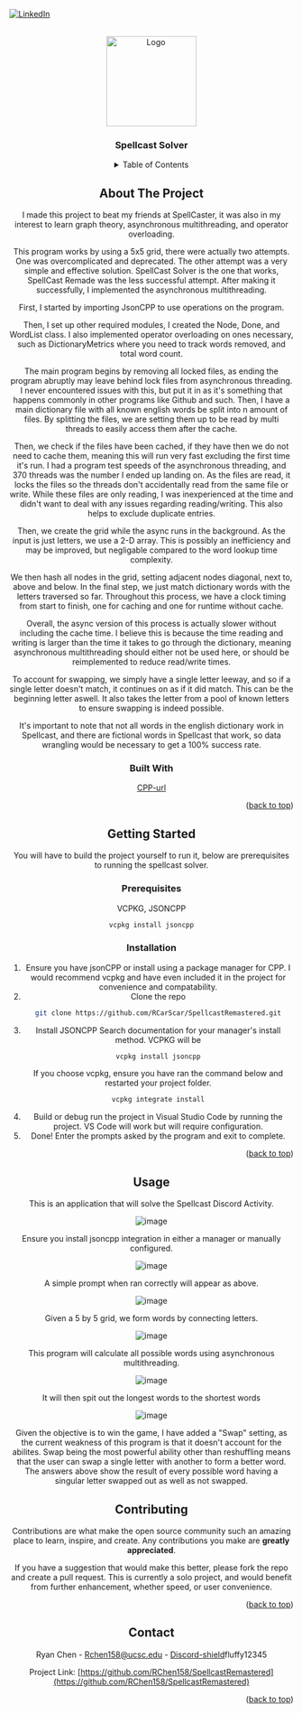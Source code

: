 <a id="readme-top"></a>

[![LinkedIn][linkedin-shield]][linkedin-url]



<!-- PROJECT LOGO -->
<br />
<div align="center">
  <a href="https://github.com/RCarScar/SpellcastRemastered">
    <img src="images/Disc.png" alt="Logo" width="160" height="160">
  </a>

<h3 align="center">Spellcast Solver</h3>


<!-- TABLE OF CONTENTS -->
<details>
  <summary>Table of Contents</summary>
  <ol>
    <li>
      <a href="#about-the-project">About The Project</a>
      <ul>
        <li><a href="#built-with">Built With</a></li>
      </ul>
    </li>
    <li>
      <a href="#getting-started">Getting Started</a>
      <ul>
        <li><a href="#prerequisites">Prerequisites</a></li>
        <li><a href="#installation">Installation</a></li>
      </ul>
    </li>
    <li><a href="#usage">Usage</a></li>
  </ol>
</details>



<!-- ABOUT THE PROJECT -->
## About The Project

I made this project to beat my friends at SpellCaster, it was also in my interest to learn graph theory, asynchronous multithreading, and operator overloading.

This program works by using a 5x5 grid, there were actually two attempts. One was overcomplicated and deprecated. The other attempt was a very simple and effective solution. SpellCast Solver is the one that works, SpellCast Remade was the less successful attempt.
After making it successfully, I implemented the asynchronous multithreading.

First, I started by importing JsonCPP to use operations on the program.

Then, I set up other required modules, I created the Node, Done, and WordList class. I also implemented operator overloading on ones necessary, such as DictionaryMetrics where you need to track words removed, and total word count.

The main program begins by removing all locked files, as ending the program abruptly may leave behind lock files from asynchronous threading. I never encountered issues with this, but put it in as it's something that happens commonly in other programs like Github and such.
Then, I have a main dictionary file with all known english words be split into n amount of files. By splitting the files, we are setting them up to be read by multi threads to easily access them after the cache.

Then, we check if the files have been cached, if they have then we do not need to cache them, meaning this will run very fast excluding the first time it's run. I had a program test speeds of the asynchronous threading, and 370 threads was the number I ended up landing on.
As the files are read, it locks the files so the threads don't accidentally read from the same file or write. While these files are only reading, I was inexperienced at the time and didn't want to deal with any issues regarding reading/writing. This also helps to exclude duplicate entries.

Then, we create the grid while the async runs in the background. As the input is just letters, we use a 2-D array. This is possibly an inefficiency and may be improved, but negligable compared to the word lookup time complexity.

We then hash all nodes in the grid, setting adjacent nodes diagonal, next to, above and below. In the final step, we just match dictionary words with the letters traversed so far. 
Throughout this process, we have a clock timing from start to finish, one for caching and one for runtime without cache.

Overall, the async version of this process is actually slower without including the cache time. I believe this is because the time reading and writing is larger than the time it takes to go through the dictionary, meaning asynchronous multithreading should either not be used here, or should be reimplemented to reduce read/write times.

To account for swapping, we simply have a single letter leeway, and so if a single letter doesn't match, it continues on as if it did match. This can be the beginning letter aswell. It also takes the letter from a pool of known letters to ensure swapping is indeed possible.

It's important to note that not all words in the english dictionary work in Spellcast, and there are fictional words in Spellcast that work, so data wrangling would be necessary to get a 100% success rate.



### Built With

[CPP-url]

<p align="right">(<a href="#readme-top">back to top</a>)</p>



<!-- GETTING STARTED -->
## Getting Started

You will have to build the project yourself to run it, below are prerequisites to running the spellcast solver.

### Prerequisites

VCPKG, JSONCPP
  ```sh
  vcpkg install jsoncpp
  ```

### Installation

1. Ensure you have jsonCPP or install using a package manager for CPP. I would recommend vcpkg and have even included it in the project for convenience and compatability.
2. Clone the repo
   ```sh
   git clone https://github.com/RCarScar/SpellcastRemastered.git
   ```
3. Install JSONCPP
   Search documentation for your manager's install method. VCPKG will be
   ```sh
   vcpkg install jsoncpp
   ```
   If you choose vcpkg, ensure you have ran the command below and restarted your project folder.
   ```sh
   vcpkg integrate install
   ```
5. Build or debug run the project in Visual Studio Code by running the project. VS Code will work but will require configuration.
6. Done! Enter the prompts asked by the program and exit to complete.

<p align="right">(<a href="#readme-top">back to top</a>)</p>



<!-- USAGE EXAMPLES -->
## Usage
This is an application that will solve the Spellcast Discord Activity.

![image](https://github.com/user-attachments/assets/07e1e1f6-9808-48e6-bd6a-02be91d8c74e)

Ensure you install jsoncpp integration in either a manager or manually configured.

![image](https://github.com/user-attachments/assets/5c375ea3-cff2-461e-96f7-05149f8b73b0)

A simple prompt when ran correctly will appear as above.

![image](https://github.com/user-attachments/assets/22cb61ef-5959-478a-adc2-11638fbae1ed)

Given a 5 by 5 grid, we form words by connecting letters.

![image](https://github.com/user-attachments/assets/28683658-cbba-4852-bc21-47e214ec3cd3)

This program will calculate all possible words using asynchronous multithreading.

![image](https://github.com/user-attachments/assets/0216f4e8-4a4c-4ee7-bc32-dd3ec22f7060)

It will then spit out the longest words to the shortest words

![image](https://github.com/user-attachments/assets/808bf19d-eed2-4170-b182-62c879ce42af)

Given the objective is to win the game, I have added a "Swap" setting, as the current weakness of this program is that it doesn't account for the abilites. Swap being the most powerful ability other than reshuffling means that the user can swap a single letter with another to form a better word. The answers above show the result of every possible word having a singular letter swapped out as well as not swapped.



<!-- CONTRIBUTING -->
## Contributing

Contributions are what make the open source community such an amazing place to learn, inspire, and create. Any contributions you make are **greatly appreciated**.

If you have a suggestion that would make this better, please fork the repo and create a pull request. This is currently a solo project, and would benefit from further enhancement, whether speed, or user convenience.

<p align="right">(<a href="#readme-top">back to top</a>)</p>



<!-- CONTACT -->
## Contact

Ryan Chen - Rchen158@ucsc.edu - [Discord-shield]fluffy12345

Project Link: [https://github.com/RChen158/SpellcastRemastered](https://github.com/RChen158/SpellcastRemastered)

<p align="right">(<a href="#readme-top">back to top</a>)</p>

<!-- MARKDOWN LINKS & IMAGES -->
<!-- https://www.markdownguide.org/basic-syntax/#reference-style-links -->
[issues-shield]: https://img.shields.io/github/issues/github_username/repo_name.svg?style=for-the-badge
[issues-url]: https://github.com/RCarScar/SpellcastRemastered/issues
[license-shield]: https://img.shields.io/github/license/github_username/repo_name.svg?style=for-the-badge
[linkedin-shield]: https://img.shields.io/badge/-LinkedIn-black.svg?style=for-the-badge&logo=linkedin&colorB=555
[linkedin-url]: https://www.linkedin.com/in/ryan-chen-3565aa357/
[CPP.cpp]: https://img.shields.io/badge/-c++-black?logo=c%2B%2B&style=social
[Discord-shield]: https://static-00.iconduck.com/assets.00/discord-icon-256x256-9roejvqx.png
[CPP-url]: https://isocpp.org
[Laravel-url]: https://laravel.com
[Bootstrap.com]: https://img.shields.io/badge/Bootstrap-563D7C?style=for-the-badge&logo=bootstrap&logoColor=white
[Bootstrap-url]: https://getbootstrap.com
[JQuery.com]: https://img.shields.io/badge/jQuery-0769AD?style=for-the-badge&logo=jquery&logoColor=white
[JQuery-url]: https://jquery.com 
